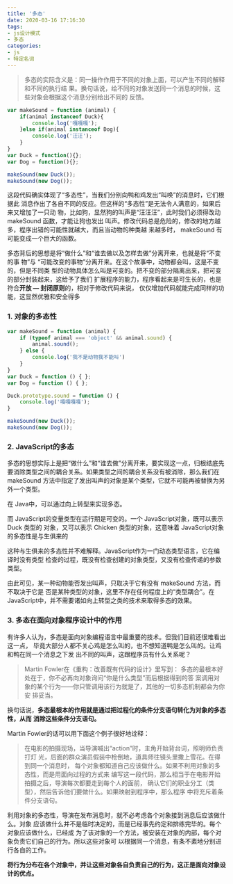 ```yaml
---
title: '多态'
date: 2020-03-16 17:16:30
tags: 
- js设计模式
- 多态
categories:
- js
- 特定名词
---
```


>多态的实际含义是：同一操作作用于不同的对象上面，可以产生不同的解释和不同的执行结
>果。换句话说，给不同的对象发送同一个消息的时候，这些对象会根据这个消息分别给出不同的
>反馈。

```javascript
var makeSound = function (animal) {
    if(animal instanceof Duck){
        console.log('嘎嘎嘎');
    }else if(animal instanceof Dog){
        console.log('汪汪');
    }
}
var Duck = function(){};
var Dog = function(){};

makeSound(new Duck());
makeSound(new Dog());
```

​	这段代码确实体现了“多态性”，当我们分别向鸭和鸡发出“叫唤”的消息时，它们根据此
消息作出了各自不同的反应。但这样的“多态性”是无法令人满意的，如果后来又增加了一只动
物，比如狗，显然狗的叫声是“汪汪汪”，此时我们必须得改动 makeSound 函数，才能让狗也发出
叫声。修改代码总是危险的，修改的地方越多，程序出错的可能性就越大，而且当动物的种类越
来越多时， makeSound 有可能变成一个巨大的函数。

​	多态背后的思想是将“做什么”和“谁去做以及怎样去做”分离开来，也就是将“不变的事
物”与 “可能改变的事物”分离开来。在这个故事中，动物都会叫，这是不变的，但是不同类
型的动物具体怎么叫是可变的。把不变的部分隔离出来，把可变的部分封装起来，这给予了我们
扩展程序的能力，程序看起来是可生长的，也是符合**开放 — 封闭原则**的，相对于修改代码来说，
仅仅增加代码就能完成同样的功能，这显然优雅和安全得多

### 1. 对象的多态性

```javascript
var makeSound = function (animal) {
    if (typeof animal === 'object' && animal.sound) {
        animal.sound();
    } else {
        console.log('我不是动物我不能叫')
    }
}
var Duck = function () { };
var Dog = function () { };

Duck.prototype.sound = function () {
    console.log('嘎嘎嘎嘎');
}

makeSound(new Duck());
makeSound(new Dog());
```

### 2. JavaScript的多态

多态的思想实际上是把“做什么”和“谁去做”分离开来，要实现这一点，归根结底先要消除类型之间的耦合关系。如果类型之间的耦合关系没有被消除，那么我们在 makeSound 方法中指定了发出叫声的对象是某个类型，它就不可能再被替换为另外一个类型。

在 Java中，可以通过向上转型来实现多态。

而 JavaScript的变量类型在运行期是可变的。一个 JavaScript对象，既可以表示 Duck 类型的
对象，又可以表示 Chicken 类型的对象，这意味着 JavaScript对象的多态性是与生俱来的

这种与生俱来的多态性并不难解释。JavaScript作为一门动态类型语言，它在编译时没有类型
检查的过程，既没有检查创建的对象类型，又没有检查传递的参数类型。

由此可见，某一种动物能否发出叫声，只取决于它有没有 makeSound 方法，而不取决于它是
否是某种类型的对象，这里不存在任何程度上的“类型耦合”。在 JavaScript中，并不需要诸如向上转型之类的技术来取得多态的效果。

### 3. 多态在面向对象程序设计中的作用

有许多人认为，多态是面向对象编程语言中最重要的技术。但我们目前还很难看出这一点，
毕竟大部分人都不关心鸡是怎么叫的，也不想知道鸭是怎么叫的。让鸡和鸭在同一个消息之下发
出不同的叫声，这跟程序员有什么关系呢？

>Martin Fowler在《重构：改善既有代码的设计》里写到：
>多态的最根本好处在于，你不必再向对象询问“你是什么类型”而后根据得到的答
>案调用对象的某个行为——你只管调用该行为就是了，其他的一切多态机制都会为你安
>排妥当。

换句话说，**多态最根本的作用就是通过把过程化的条件分支语句转化为对象的多态性，从而**
**消除这些条件分支语句。**

Martin Fowler的话可以用下面这个例子很好地诠释：
>在电影的拍摄现场，当导演喊出“action”时，主角开始背台词，照明师负责打灯
>光，后面的群众演员假装中枪倒地，道具师往镜头里撒上雪花。在得到同一个消息时，
>每个对象都知道自己应该做什么。如果不利用对象的多态性，而是用面向过程的方式来
>编写这一段代码，那么相当于在电影开始拍摄之后，导演每次都要走到每个人的面前，
>确认它们的职业分工（类型），然后告诉他们要做什么。如果映射到程序中，那么程序
>中将充斥着条件分支语句。

利用对象的多态性，导演在发布消息时，就不必考虑各个对象接到消息后应该做什么。对象
应该做什么并不是临时决定的，而是已经事先约定和排练完毕的。每个对象应该做什么，已经成
为了该对象的一个方法，被安装在对象的内部，每个对象负责它们自己的行为。所以这些对象可
以根据同一个消息，有条不紊地分别进行各自的工作。

**将行为分布在各个对象中，并让这些对象各自负责自己的行为，这正是面向对象设计的优点。**